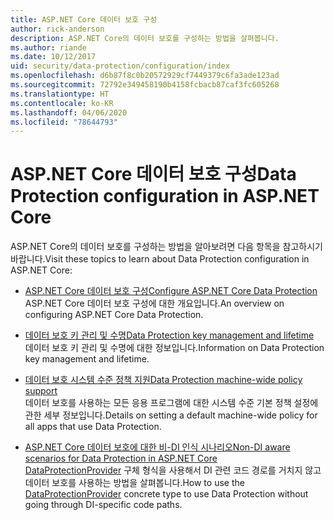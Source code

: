 ```yaml
---
title: ASP.NET Core 데이터 보호 구성
author: rick-anderson
description: ASP.NET Core의 데이터 보호를 구성하는 방법을 살펴봅니다.
ms.author: riande
ms.date: 10/12/2017
uid: security/data-protection/configuration/index
ms.openlocfilehash: d6b87f8c0b20572929cf7449379c6fa3ade123ad
ms.sourcegitcommit: 72792e349458190b4158fcbacb87caf3fc605268
ms.translationtype: HT
ms.contentlocale: ko-KR
ms.lasthandoff: 04/06/2020
ms.locfileid: "78644793"
---
```

# <a name="data-protection-configuration-in-aspnet-core"></a><span data-ttu-id="10ac8-103">ASP.NET Core 데이터 보호 구성</span><span class="sxs-lookup"><span data-stu-id="10ac8-103">Data Protection configuration in ASP.NET Core</span></span>

<span data-ttu-id="10ac8-104">ASP.NET Core의 데이터 보호를 구성하는 방법을 알아보려면 다음 항목을 참고하시기 바랍니다.</span><span class="sxs-lookup"><span data-stu-id="10ac8-104">Visit these topics to learn about Data Protection configuration in ASP.NET Core:</span></span>

* [<span data-ttu-id="10ac8-105">ASP.NET Core 데이터 보호 구성</span><span class="sxs-lookup"><span data-stu-id="10ac8-105">Configure ASP.NET Core Data Protection</span></span>](xref:security/data-protection/configuration/overview)  
  <span data-ttu-id="10ac8-106">ASP.NET Core 데이터 보호 구성에 대한 개요입니다.</span><span class="sxs-lookup"><span data-stu-id="10ac8-106">An overview on configuring ASP.NET Core Data Protection.</span></span>

* [<span data-ttu-id="10ac8-107">데이터 보호 키 관리 및 수명</span><span class="sxs-lookup"><span data-stu-id="10ac8-107">Data Protection key management and lifetime</span></span>](xref:security/data-protection/configuration/default-settings)  
  <span data-ttu-id="10ac8-108">데이터 보호 키 관리 및 수명에 대한 정보입니다.</span><span class="sxs-lookup"><span data-stu-id="10ac8-108">Information on Data Protection key management and lifetime.</span></span>

* [<span data-ttu-id="10ac8-109">데이터 보호 시스템 수준 정책 지원</span><span class="sxs-lookup"><span data-stu-id="10ac8-109">Data Protection machine-wide policy support</span></span>](xref:security/data-protection/configuration/machine-wide-policy)  
  <span data-ttu-id="10ac8-110">데이터 보호를 사용하는 모든 응용 프로그램에 대한 시스템 수준 기본 정책 설정에 관한 세부 정보입니다.</span><span class="sxs-lookup"><span data-stu-id="10ac8-110">Details on setting a default machine-wide policy for all apps that use Data Protection.</span></span>

* [<span data-ttu-id="10ac8-111">ASP.NET Core 데이터 보호에 대한 비-DI 인식 시나리오</span><span class="sxs-lookup"><span data-stu-id="10ac8-111">Non-DI aware scenarios for Data Protection in ASP.NET Core</span></span>](xref:security/data-protection/configuration/non-di-scenarios)  
  <span data-ttu-id="10ac8-112">[DataProtectionProvider](/dotnet/api/Microsoft.AspNetCore.DataProtection.DataProtectionProvider) 구체 형식을 사용해서 DI 관련 코드 경로를 거치지 않고 데이터 보호를 사용하는 방법을 살펴봅니다.</span><span class="sxs-lookup"><span data-stu-id="10ac8-112">How to use the [DataProtectionProvider](/dotnet/api/Microsoft.AspNetCore.DataProtection.DataProtectionProvider) concrete type to use Data Protection without going through DI-specific code paths.</span></span>
